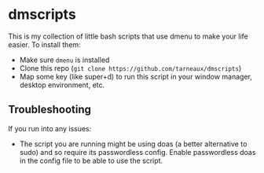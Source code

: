 # dmscripts

This is my collection of little bash scripts that use dmenu to make your life easier.
To install them:
- Make sure `dmenu` is installed
- Clone this repo (`git clone https://github.com/tarneaux/dmscripts`)
- Map some key (like super+d) to run this script in your window manager, desktop environment, etc.


## Troubleshooting

If you run into any issues:
- The script you are running might be using doas (a better alternative to sudo) and so require its passwordless config. Enable passwordless doas in the config file to be able to use the script.
